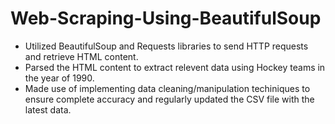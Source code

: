 # Web-Scraping-Using-BeautifulSoup

- Utilized BeautifulSoup and Requests libraries to send HTTP requests and retrieve HTML content.
- Parsed the HTML content to extract relevent data using Hockey teams in the year of 1990.
- Made use of implementing data cleaning/manipulation techiniques to ensure complete accuracy and regularly updated the CSV file with the latest data.

